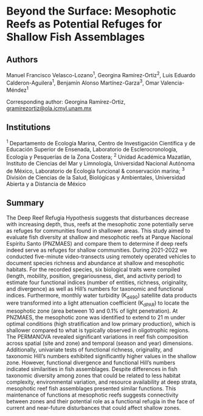 # Beyond the Surface: Mesophotic Reefs as Potential Refuges for Shallow Fish Assemblages

## Authors

Manuel Francisco Velasco-Lozano<sup>1</sup>, Georgina Ramírez-Ortiz<sup>2</sup>, Luis Eduardo Calderon-Aguilera<sup>1</sup>, Benjamín Alonso Martínez-Garza<sup>3</sup>, Omar Valencia-Méndez<sup>1</sup>

Corresponding author: Georgina Ramírez-Ortiz, gramirezortiz@ola.icmyl.unam.mx

## Institutions
<sup>1</sup> Departamento de Ecología Marina, Centro de Investigación Científica y de Educación Superior de Ensenada, Laboratorio de Esclerocronología, Ecología y Pesquerías de la Zona Costera;
<sup>2</sup> Unidad Académica Mazatlán, Instituto de Ciencias del Mar y Limnología, Universidad Nacional Autónoma de México, Laboratorio de Ecología funcional & conservación marina;
<sup>3</sup> División de Ciencias de la Salud, Biológicas y Ambientales, Universidad Abierta y a Distancia de México

## Summary
The Deep Reef Refugia Hypothesis suggests that disturbances decrease with increasing depth, thus, reefs at the mesophotic zone potentially serve as refuges for communities found in shallower areas. This study aimed to evaluate fish diversity at shallow and mesophotic reefs at Parque Nacional Espíritu Santo (PNZMAES) and compare them to determine if deep reefs indeed serve as refuges for shallow communities. During 2021-2022 we conducted five-minute video-transects using remotely operated vehicles to document species richness and abundance at shallow and mesophotic habitats. For the recorded species, six biological traits were compiled (length, mobility, position, gregariousness, diet, and activity period) to estimate four functional indices (number of entities, richness, originality, and divergence) as well as Hill’s numbers for taxonomic and functional indices. Furthermore, monthly water turbidity (K<sub>d490</sub>) satellite data  products were transformed into a light attenuation coefficient (K<sub>dPAR</sub>) to locate the mesophotic zone (area between 10 and 0.1% of light penetration). At PNZMAES, the mesophotic zone was identified to extend to 21 m under optimal conditions (high stratification and low primary production), which is shallower compared to what is typically observed in oligotrophic regions. The PERMANOVA revealed significant variations in reef fish composition across spatial (site and zone) and temporal (season and year) dimensions. Additionally, univariate tests of functional richness, originality, and taxonomic Hill’s numbers exhibited significantly higher values in the shallow zone. However, functional divergence and functional Hill’s numbers indicated similarities in fish assemblages. Despite differences in fish taxonomic diversity among zones that could be related to less habitat complexity, environmental variation, and resource availability at deep strata, mesophotic reef fish assemblages presented similar functions. This maintenance of functions at mesophotic reefs suggests connectivity between zones and their potential role as a functional refugia in the face of current and near-future disturbances that could affect shallow zones.
